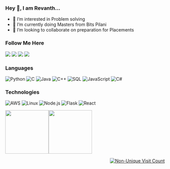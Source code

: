 ### Hey 👋, I am Revanth... 
- 👀 I’m interested in Problem solving 
- 🌱 I’m currently doing Masters from Bits Pilani
- 💞️ I’m looking to collaborate on preparation for Placements
### Follow Me Here
[![](https://img.shields.io/badge/-Linkedin-000?&logo=LinkedIn)](https://in.linkedin.com/in/revanth-sai-praneeth-yalamanchili-162817173)
[![](https://img.shields.io/badge/-Instagram-000?&logo=Instagram)](https://www.instagram.com/revanthsaiy/)
[![](https://img.shields.io/badge/-Facebook-000?&logo=Facebook)](https://www.facebook.com/revanth.sai.330/)
[![](https://img.shields.io/badge/-Twitter-000?&logo=Twitter)](https://twitter.com/revanthsai87)
### Languages

![Python](https://img.shields.io/badge/-Python-000?&logo=Python)
![C](https://img.shields.io/badge/-C-000?&logo=C)
![Java](https://img.shields.io/badge/-Java-000?&logo=Java&logoColor=007396)
![C++](https://img.shields.io/badge/-C++-000?&logo=c%2b%2b&logoColor=00599C)
![SQL](https://img.shields.io/badge/-SQL-000?&logo=MySQL)
![JavaScript](https://img.shields.io/badge/-JavaScript-000?&logo=JavaScript)
![C#](https://img.shields.io/badge/-C%23-000?&logo=C%20Sharp)

### Technologies

![AWS](https://img.shields.io/badge/-AWS-000?&logo=Amazon-AWS&logoColor=F90)
![Linux](https://img.shields.io/badge/-Linux-000?&logo=Linux)
![Node.js](https://img.shields.io/badge/-Node.js-000?&logo=node.js)
![Flask](https://img.shields.io/badge/-Flask-000?&logo=Flask)
![React](https://img.shields.io/badge/-React-000?&logo=React)

<a href="https://revanthsaiy.blogspot.com"><img height="137px" src="https://github-readme-stats.vercel.app/api?username=revanthsai87&hide_title=true&hide_border=true&show_icons=true&include_all_commits=true&count_private=true&line_height=21&text_color=000&icon_color=000&bg_color=0,ea6161,ffc64d,fffc4d,52fa5a&theme=graywhite" /><!-- wi*quL3fcV --><img height="137px" src="https://github-readme-stats.vercel.app/api/top-langs/?username=revanthsai87&hide=html&hide_title=true&hide_border=true&layout=compact&langs_count=6&exclude_repo=comp426,Redventures-Movie-Quotes&text_color=000&icon_color=fff&bg_color=0,52fa5a,4dfcff,c64dff&theme=graywhite" /></a>

<div align="right">

[![Non-Unique Visit Count](https://komarev.com/ghpvc/?username=revanthsai87&label=Visitor%20Profile%20Count&color=blueviolet)](https://github.com/revanthsai87/github-profile-views-counter)
  </div>


<!---
revanthsai87/revanthsai87 is a ✨ special ✨ repository because its `README.md` (this file) appears on your GitHub profile.
You can click the Preview link to take a look at your changes.
--->
